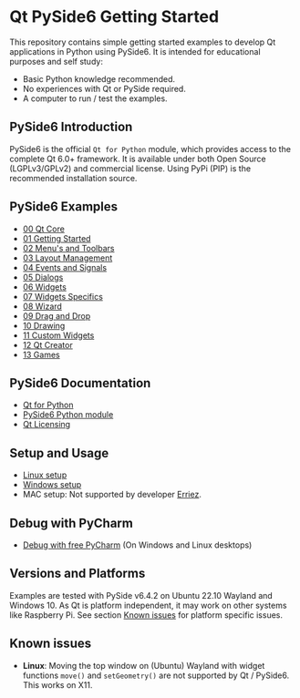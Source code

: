 # Qt PySide6 Getting Started

This repository contains simple getting started examples to develop Qt
applications in Python using PySide6. It is intended for educational purposes
and self study:

- Basic Python knowledge recommended.
- No experiences with Qt or PySide required.
- A computer to run / test the examples.

## PySide6 Introduction

PySide6 is the official `Qt for Python` module, which provides access to the
complete Qt 6.0+ framework. It is available under both Open Source 
(LGPLv3/GPLv2) and commercial license. Using PyPi (PIP) is the recommended
installation source.

## PySide6 Examples

- [00 Qt Core](00_qt_core/README.md)
- [01 Getting Started](01_gettings_started/README.md)
- [02 Menu's and Toolbars](02_menus_toolbars/README.md)
- [03 Layout Management](03_layout_management/README.md)
- [04 Events and Signals](04_events_and_signals/README.md)
- [05 Dialogs](05_dialogs/README.md)
- [06 Widgets](06_widgets/README.md)
- [07 Widgets Specifics](07_widgets_specifics/README.md)
- [08 Wizard](08_wizard/README.md)
- [09 Drag and Drop](09_drag_and_drop/README.md)
- [10 Drawing](10_drawing/README.md)
- [11 Custom Widgets](11_custom_widgets/README.md)
- [12 Qt Creator](12_qt_creator/README.md)
- [13 Games](13_games/README.md)

## PySide6 Documentation

- [Qt for Python](https://doc.qt.io/qtforpython/)
- [PySide6 Python module](https://pypi.org/project/PySide6/)
- [Qt Licensing](https://www.qt.io/licensing/)

## Setup and Usage

- [Linux setup](SETUP_LINUX.md)
- [Windows setup](SETUP_WINDOWS.md)
- MAC setup: Not supported by developer [Erriez](https://github.com/Erriez/).

## Debug with PyCharm

- [Debug with free PyCharm](SETUP_PyCharm.md) (On Windows and Linux desktops)

## Versions and Platforms

Examples are tested with PySide v6.4.2 on Ubuntu 22.10 Wayland and Windows 10.
As Qt is platform independent, it may work on other systems like Raspberry Pi.
See section [Known issues](https://github.com/Erriez/pyside6-getting-started#known-issues) 
for platform specific issues.

## Known issues

- **Linux**: Moving the top window on (Ubuntu) Wayland with widget functions
  `move()` and `setGeometry()` are not supported by Qt / PySide6. This works on
  X11.
